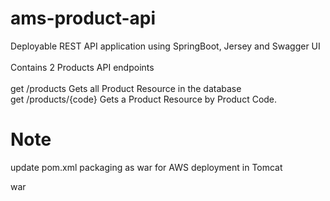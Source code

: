 # ams-product-api

Deployable REST API application using SpringBoot, Jersey and Swagger UI <br />
<br />
Contains 2 Products API endpoints <br />
<br />
    get /products  Gets all Product Resource in the database <br />
    get /products/{code}  Gets a Product Resource by Product Code. <br />

# Note
update pom.xml packaging as war for AWS deployment in Tomcat <br />

<cdata> <packaging>war</packaging> </cdata>

